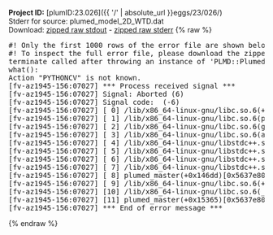 **Project ID:** [plumID:23.026]({{ '/' | absolute_url }}eggs/23/026/)  
Stderr for source:  plumed_model_2D_WTD.dat   
Download: [zipped raw stdout](plumed_model_2D_WTD.dat.plumed_master.stdout.txt.zip) - [zipped raw stderr](plumed_model_2D_WTD.dat.plumed_master.stderr.txt.zip) 
{% raw %}
<pre>
#! Only the first 1000 rows of the error file are shown below
#! To inspect the full error file, please download the zipped raw stderr file above
terminate called after throwing an instance of 'PLMD::Plumed::Exception'
what():
Action "PYTHONCV" is not known.
[fv-az1945-156:07027] *** Process received signal ***
[fv-az1945-156:07027] Signal: Aborted (6)
[fv-az1945-156:07027] Signal code:  (-6)
[fv-az1945-156:07027] [ 0] /lib/x86_64-linux-gnu/libc.so.6(+0x45330)[0x7f9ad5445330]
[fv-az1945-156:07027] [ 1] /lib/x86_64-linux-gnu/libc.so.6(pthread_kill+0x11c)[0x7f9ad549eb2c]
[fv-az1945-156:07027] [ 2] /lib/x86_64-linux-gnu/libc.so.6(gsignal+0x1e)[0x7f9ad544527e]
[fv-az1945-156:07027] [ 3] /lib/x86_64-linux-gnu/libc.so.6(abort+0xdf)[0x7f9ad54288ff]
[fv-az1945-156:07027] [ 4] /lib/x86_64-linux-gnu/libstdc++.so.6(+0xa5ff5)[0x7f9ad58a5ff5]
[fv-az1945-156:07027] [ 5] /lib/x86_64-linux-gnu/libstdc++.so.6(+0xbb0da)[0x7f9ad58bb0da]
[fv-az1945-156:07027] [ 6] /lib/x86_64-linux-gnu/libstdc++.so.6(_ZSt10unexpectedv+0x0)[0x7f9ad58a5a55]
[fv-az1945-156:07027] [ 7] /lib/x86_64-linux-gnu/libstdc++.so.6(+0xa5a6f)[0x7f9ad58a5a6f]
[fv-az1945-156:07027] [ 8] plumed_master(+0x146dd)[0x5637e801c6dd]
[fv-az1945-156:07027] [ 9] /lib/x86_64-linux-gnu/libc.so.6(+0x2a1ca)[0x7f9ad542a1ca]
[fv-az1945-156:07027] [10] /lib/x86_64-linux-gnu/libc.so.6(__libc_start_main+0x8b)[0x7f9ad542a28b]
[fv-az1945-156:07027] [11] plumed_master(+0x15365)[0x5637e801d365]
[fv-az1945-156:07027] *** End of error message ***
</pre>
{% endraw %}
